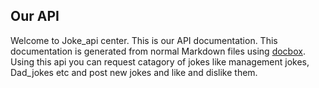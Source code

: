 ## Our API

Welcome to Joke_api center. This is our API documentation. This documentation
is generated from normal Markdown files using [docbox](https://github.com/tmcw/docbox).
Using this api you can request catagory of jokes like management jokes, Dad_jokes etc and post new jokes and like and dislike them.
